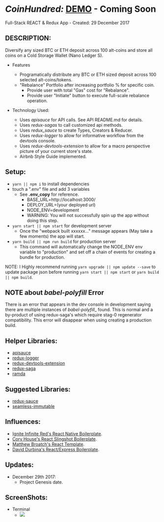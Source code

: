 # _CoinHundred:_ [DEMO](https://coinhundred.com/) - **Coming Soon**
Full-Stack REACT & Redux App - Created: 29 December 2017

## DESCRIPTION:
Diversify any sized BTC or ETH deposit across 100 alt-coins and store all coins on a Cold Storage Wallet (Nano Ledger S).
- Features
  * Programatically distribute any BTC or ETH sized deposit across 100 selected alt-coins/tokens.
  * "Rebalance" Portfolio after increasing portfolio % for specific coin.
    - Provide user with total "Gas" cost for "Rebalance".
    - Provide user "Initiate" button to execute full-scale rebalance operation.

- Technology Used:
  * Uses _apisauce_ for API calls. See API README.md for details.
  * Uses _redux-sagas_ to call customized api methods.
  * Uses _redux_sauce_ to create Types, Creators & Reducer.
  * Uses _redux-logger_ to allow for informative workflow from the devtools console.  
  * Uses _redux-devtools-extension_ to allow for a macro perspective picture of your current store's state.
  * Airbnb Style Guide implemented.

## Setup:
  - `yarn || npm i` to install dependencies
  - touch a ".env" file and add 3 variables
    * See **.env_copy** for reference.
      * BASE_URL=http://localhost:3000/
      * DEPLOY_URL=(your deployed url)
      * NODE_ENV=development
      - WARNING: You will not successfully spin up the app without doing this step.
  - `yarn start || npm start` for development server
    * Once the "webpack built xxxxxx..." message appears (May take a few moments) the app will start.
  - `yarn build || npm run build` for production server
    * This command will automatically change the NODE_ENV env variable to "production" and set off a chain of events for creating a bundle for production.


  NOTE: I Highly recommend running `yarn upgrade || npm update --save` to update package json before running `yarn start || npm start` or `yarn build || npm build`.

## NOTE about _babel-polyfill_ Error
 There is an error that appears in the dev console in development saying there are multiple instances of _babel-polyfill__ found.  This is normal and a by-product of using redux-saga's which require stag-0 regenerator compatibility.  This error will disappear when using creating a production build.  

## Helper Libraries:
* [apisauce](https://github.com/skellock/apisauce)
* [redux-logger](https://github.com/evgenyrodionov/redux-logger)
* [redux-devtools-extension](https://github.com/zalmoxisus/redux-devtools-extension)
* [redux-saga](https://github.com/yelouafi/redux-saga)
* [ramda](https://github.com/ramda)

## Suggested Libraries:
* [redux-sauce](https://github.com/skellock/reduxsauce)
* [seamless-immutable](https://github.com/rtfeldman/seamless-immutable)

## Influences:
* [Ignite Infinite Red's React Native Boilerplate](https://github.com/infinitered/ignite).
* [Cory House's React Slingshot Boilerplate](https://github.com/coryhouse/react-slingshot).
* [Matthew Broatch's React Template](https://github.com/mnbroatch/react-template).
* [David Durbina's React/Express Boilerplate](https://github.com/WindUpDurb/React-Express-Boilerplate).

## Updates:
* December 29th 2017:
  - Project Genesis date.

## ScreenShots:
* Terminal
  - <img src="http://i.imgur.com/RjJ7yfA.png" />
